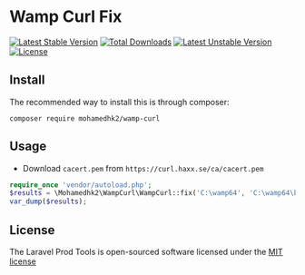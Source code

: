 # Wamp Curl Fix

[![Latest Stable Version](http://poser.pugx.org/mohamedhk2/wamp-curl/v)](https://packagist.org/packages/mohamedhk2/wamp-curl)
[![Total Downloads](http://poser.pugx.org/mohamedhk2/wamp-curl/downloads)](https://packagist.org/packages/mohamedhk2/wamp-curl)
[![Latest Unstable Version](http://poser.pugx.org/mohamedhk2/wamp-curl/v/unstable)](https://packagist.org/packages/mohamedhk2/wamp-curl)
[![License](http://poser.pugx.org/mohamedhk2/wamp-curl/license)](https://packagist.org/packages/mohamedhk2/wamp-curl)

## Install
The recommended way to install this is through composer:
```bashpro shell script
composer require mohamedhk2/wamp-curl
```

## Usage
- Download `cacert.pem` from `https://curl.haxx.se/ca/cacert.pem`
```php
require_once 'vendor/autoload.php';
$results = \Mohamedhk2\WampCurl\WampCurl::fix('C:\wamp64', 'C:\wamp64\bin\cacert.pem');
var_dump($results);
```

## License
The Laravel Prod Tools is open-sourced software licensed under the [MIT license](http://opensource.org/licenses/MIT)